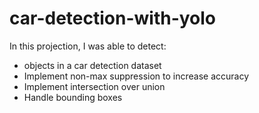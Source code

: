 # car-detection-with-yolo
In this projection, I was able to detect:
- objects in a car detection dataset
- Implement non-max suppression to increase accuracy
- Implement intersection over union
- Handle bounding boxes
